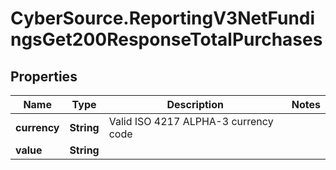 # CyberSource.ReportingV3NetFundingsGet200ResponseTotalPurchases

## Properties
Name | Type | Description | Notes
------------ | ------------- | ------------- | -------------
**currency** | **String** | Valid ISO 4217 ALPHA-3 currency code | 
**value** | **String** |  | 


